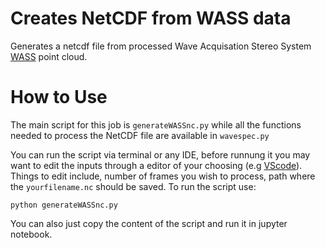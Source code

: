 # Creates NetCDF from WASS data
Generates a netcdf file from processed Wave Acquisation Stereo System [WASS](https://github.com/fbergama/wass)
 point cloud. 

# How to Use
The main script for this job is `generateWASSnc.py` while all the functions needed to process the NetCDF file are available in `wavespec.py`

You can run the script via terminal or any IDE, before runnung it you may want to edit the inputs through a editor of your choosing (e.g [VScode](https://code.visualstudio.com/)). Things to edit include, number of frames you wish to process, path where the `yourfilename.nc` should be saved. To run the script use:  

```shell
python generateWASSnc.py
```
You can also just copy the content of the script and run it in jupyter notebook.
